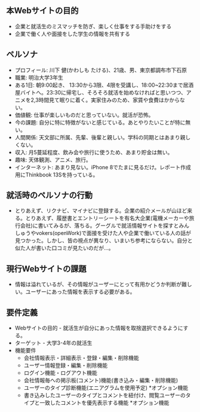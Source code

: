 ## 本Webサイトの目的
- 企業と就活生のミスマッチを防ぎ、楽しく仕事をする手助けをする
- 企業で働く人や面接をした学生の情報を共有する

## ペルソナ
- プロフィール: 川下 健(かわしも たける)、21歳、男、東京都調布市下石原
- 職業: 明治大学3年生
- ある1日: 朝9:00起き、 13:30から3限、4限を受講し、18:00~22:30まで居酒屋バイトへ。23:30に帰宅し、そろそろ就活を始めなければと思いつつ、アニメを2,3時間見て眠りに着く。実家住みのため、家賃や食費はかからない。
- 価値観: 仕事が楽しいものだと思っていない。就活が恐怖。
- 今の課題: 自分に特に特徴がないと感じている。あとやりたいことが特に無い。
- 人間関係: 天文部に所属、先輩、後輩と親しい。学科の同期とはあまり親しくない。
- 収入: 月5蔓延程度、飲み会や旅行に使うため、あまり貯金は無い。
- 趣味: 天体観測、アニメ、旅行。
- インターネット: あまり見ない。iPhone 8でたまに見るだけ。レポート作成用にThinkbook 13Sを持っている。

## 就活時のペルソナの行動
- とりあえず、リクナビ、マイナビに登録する。企業の紹介メールが山ほど来る。とりあえず、履歴書とエントリーシートを有名大企業(電機メーカーや旅行会社)に書いてみるが、落ちる。グーグルで就活情報サイトを探すとみんしゅうやvokers(openWork)で面接を受けた人や企業で働いている人の話が見つかった。しかし、皆の視点が異なり、いまいち参考にならない。自分と似た人が書いた口コミが見たいのだが...。

## 現行Webサイトの課題
- 情報は溢れているが、その情報がユーザーにとって有用かどうか判断が難しい。ユーザーにあった情報を表示する必要がある。

## 要件定義
  - Webサイトの目的 - 就活生が自分にあった情報を取捨選択できるようにする。
  - ターゲット - 大学3-4年の就活生
  - 機能要件
    - 会社情報表示・詳細表示・登録・編集・削除機能
    - ユーザー情報登録・編集・削除機能
    - ログイン機能・ログアウト機能
    - 会社情報毎への掲示板(コメント)機能(書き込み・編集・削除機能)
    - ユーザーのタイプ診断機能(エニアグラムを使用予定) *オプション機能
    - 書き込みしたユーザーのタイプとコメントを紐付け、閲覧ユーザーのタイプと一致したコメントを優先表示する機能 *オプション機能